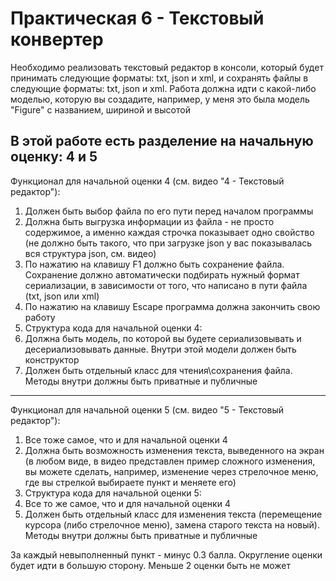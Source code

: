 # Практическая 6 - Текстовый конвертер
Необходимо реализовать текстовый редактор в консоли, который будет принимать следующие форматы: txt, json и xml, и сохранять файлы в следующие форматы: txt, json и xml.
Работа должна идти с какой-либо моделью, которую вы создадите, например, у меня это была модель "Figure" с названием, шириной и высотой

В этой работе есть разделение на начальную оценку: 4 и 5
---------------
Функционал для начальной оценки 4 (см. видео "4 - Текстовый редактор"):
1. Должен быть выбор файла по его пути перед началом программы
2. Должна быть выгрузка информации из файла - не просто содержимое, а именно каждая строчка показывает одно свойство (не должно быть такого, что при загрузке json у вас показывалась вся структура json, см. видео)
3. По нажатию на клавишу F1 должно быть сохранение файла. Сохранение должно автоматически подбирать нужный формат сериализации, в зависимости от того, что написано в пути файла (txt, json или xml)
4. По нажатию на клавишу Escape программа должна закончить свою работу
5. Структура кода для начальной оценки 4:
6. Должна быть модель, по которой вы будете сериализовывать и десериализовывать данные. Внутри этой модели должен быть конструктор
7. Должен быть отдельный класс для чтения\сохранения файла. Методы внутри должны быть приватные и публичные
---------------
Функционал для начальной оценки 5 (см. видео "5 - Текстовый редактор"):
1. Все тоже самое, что и для начальной оценки 4
2. Должна быть возможность изменения текста, выведенного на экран (в любом виде, в видео представлен пример сложного изменения, вы можете сделать, например, изменение через стрелочное меню, где вы стрелкой выбираете пункт и меняете его)
3. Структура кода для начальной оценки 5:
4. Все то же самое, что и для начальной оценки 4
5. Должен быть отдельный класс для изменения текста (перемещение курсора (либо стрелочное меню), замена старого текста на новый). Методы внутри должны быть приватные и публичные

За каждый невыполненный пункт - минус 0.3 балла. Округление оценки будет идти в большую сторону. Меньше 2 оценки быть не может
